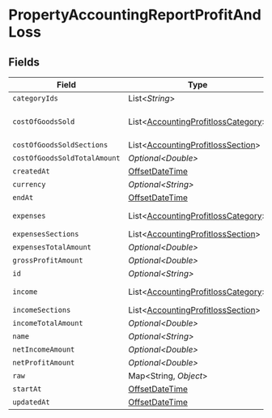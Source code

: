 # PropertyAccountingReportProfitAndLoss


## Fields

| Field                                                                                      | Type                                                                                       | Required                                                                                   | Description                                                                                |
| ------------------------------------------------------------------------------------------ | ------------------------------------------------------------------------------------------ | ------------------------------------------------------------------------------------------ | ------------------------------------------------------------------------------------------ |
| `categoryIds`                                                                              | List\<*String*>                                                                            | :heavy_minus_sign:                                                                         | N/A                                                                                        |
| `costOfGoodsSold`                                                                          | List\<[AccountingProfitlossCategory](../../models/shared/AccountingProfitlossCategory.md)> | :heavy_minus_sign:                                                                         | @deprecated – use cost_of_goods_sold_sections instead                                      |
| `costOfGoodsSoldSections`                                                                  | List\<[AccountingProfitlossSection](../../models/shared/AccountingProfitlossSection.md)>   | :heavy_minus_sign:                                                                         | N/A                                                                                        |
| `costOfGoodsSoldTotalAmount`                                                               | *Optional\<Double>*                                                                        | :heavy_minus_sign:                                                                         | N/A                                                                                        |
| `createdAt`                                                                                | [OffsetDateTime](https://docs.oracle.com/javase/8/docs/api/java/time/OffsetDateTime.html)  | :heavy_minus_sign:                                                                         | N/A                                                                                        |
| `currency`                                                                                 | *Optional\<String>*                                                                        | :heavy_minus_sign:                                                                         | N/A                                                                                        |
| `endAt`                                                                                    | [OffsetDateTime](https://docs.oracle.com/javase/8/docs/api/java/time/OffsetDateTime.html)  | :heavy_minus_sign:                                                                         | N/A                                                                                        |
| `expenses`                                                                                 | List\<[AccountingProfitlossCategory](../../models/shared/AccountingProfitlossCategory.md)> | :heavy_minus_sign:                                                                         | @deprecated – use expenses_sections instead                                                |
| `expensesSections`                                                                         | List\<[AccountingProfitlossSection](../../models/shared/AccountingProfitlossSection.md)>   | :heavy_minus_sign:                                                                         | N/A                                                                                        |
| `expensesTotalAmount`                                                                      | *Optional\<Double>*                                                                        | :heavy_minus_sign:                                                                         | N/A                                                                                        |
| `grossProfitAmount`                                                                        | *Optional\<Double>*                                                                        | :heavy_minus_sign:                                                                         | N/A                                                                                        |
| `id`                                                                                       | *Optional\<String>*                                                                        | :heavy_minus_sign:                                                                         | N/A                                                                                        |
| `income`                                                                                   | List\<[AccountingProfitlossCategory](../../models/shared/AccountingProfitlossCategory.md)> | :heavy_minus_sign:                                                                         | @deprecated – use income_sections instead                                                  |
| `incomeSections`                                                                           | List\<[AccountingProfitlossSection](../../models/shared/AccountingProfitlossSection.md)>   | :heavy_minus_sign:                                                                         | N/A                                                                                        |
| `incomeTotalAmount`                                                                        | *Optional\<Double>*                                                                        | :heavy_minus_sign:                                                                         | N/A                                                                                        |
| `name`                                                                                     | *Optional\<String>*                                                                        | :heavy_minus_sign:                                                                         | N/A                                                                                        |
| `netIncomeAmount`                                                                          | *Optional\<Double>*                                                                        | :heavy_minus_sign:                                                                         | N/A                                                                                        |
| `netProfitAmount`                                                                          | *Optional\<Double>*                                                                        | :heavy_minus_sign:                                                                         | N/A                                                                                        |
| `raw`                                                                                      | Map\<String, *Object*>                                                                     | :heavy_minus_sign:                                                                         | N/A                                                                                        |
| `startAt`                                                                                  | [OffsetDateTime](https://docs.oracle.com/javase/8/docs/api/java/time/OffsetDateTime.html)  | :heavy_minus_sign:                                                                         | N/A                                                                                        |
| `updatedAt`                                                                                | [OffsetDateTime](https://docs.oracle.com/javase/8/docs/api/java/time/OffsetDateTime.html)  | :heavy_minus_sign:                                                                         | N/A                                                                                        |
